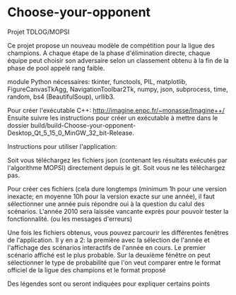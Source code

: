 # Choose-your-opponent
Projet TDLOG/MOPSI 

Ce projet propose un nouveau modèle de compétition pour la ligue des champions.
A chaque étape de la phase d'élimination directe, chaque équipe peut choisir son adversaire selon un classement obtenu à la fin de la phase de pool appelé rang faible.

module Python nécessaires: tkinter, functools, PIL, matplotlib, FigureCanvasTkAgg, NavigationToolbar2Tk,
numpy, 
json,
subprocess, 
time,
random, 
bs4 (BeautifulSoup), 
urllib3.


Pour créer l'exécutable C++: http://imagine.enpc.fr/~monasse/Imagine++/
Ensuite suivre les instructions pour créer un exécutable à mettre dans le dossier build/build-Choose-your-opponent-Desktop_Qt_5_15_0_MinGW_32_bit-Release.

Instructions pour utiliser l'application:

Soit vous téléchargez les fichiers json (contenant les résultats exécutés par l'algorithme MOPSI) directement depuis le git.
Soit vous ne les téléchargez pas.

Pour créer ces fichiers (cela dure longtemps (minimum 1h pour une version inexacte; en moyenne 10h pour la version exacte sur une année), il faut sélectionner une année puis répondre oui à la question du calul 
des scénarios.
L'année 2010 sera laissée vancante exprès pour pouvoir tester la fonctionnalité.
(ou les messages d'erreurs)

Une fois les fichiers obtenus, vous pouvez parcourir les différentes fenêtres de l'application.
Il y en a 2: la première avec la sélection de l'année et l'affichage des scénarios interactifs de l'année en cours.
Le premier scénario affiché est le plus probable.
Sur la deuxième fénêtre on peut sélectionner le type de probabilité que l'on veut comparer entre le format officiel de la ligue des champions et 
le format proposé

Des légendes sont ou seront indiquées pour expliquer certains points


